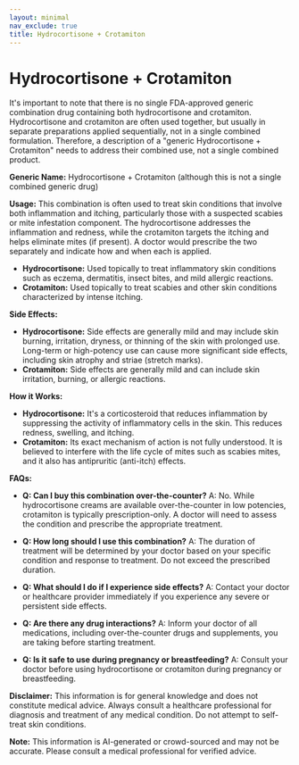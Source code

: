 ```yaml
---
layout: minimal
nav_exclude: true
title: Hydrocortisone + Crotamiton
---
```


# Hydrocortisone + Crotamiton

It's important to note that there is no single FDA-approved generic combination drug containing both hydrocortisone and crotamiton.  Hydrocortisone and crotamiton are often used together, but usually in separate preparations applied sequentially, not in a single combined formulation.  Therefore, a description of a "generic Hydrocortisone + Crotamiton"  needs to address their combined use, not a single combined product.

**Generic Name:**  Hydrocortisone + Crotamiton (although this is not a single combined generic drug)

**Usage:**  This combination is often used to treat skin conditions that involve both inflammation and itching, particularly those with a suspected scabies or mite infestation component.  The hydrocortisone addresses the inflammation and redness, while the crotamiton targets the itching and helps eliminate mites (if present). A doctor would prescribe the two separately and indicate how and when each is applied.

* **Hydrocortisone:**  Used topically to treat inflammatory skin conditions such as eczema, dermatitis, insect bites, and mild allergic reactions.
* **Crotamiton:** Used topically to treat scabies and other skin conditions characterized by intense itching.


**Side Effects:**

* **Hydrocortisone:**  Side effects are generally mild and may include skin burning, irritation, dryness, or thinning of the skin with prolonged use.  Long-term or high-potency use can cause more significant side effects, including skin atrophy and striae (stretch marks).
* **Crotamiton:**  Side effects are generally mild and can include skin irritation, burning, or allergic reactions.


**How it Works:**

* **Hydrocortisone:** It's a corticosteroid that reduces inflammation by suppressing the activity of inflammatory cells in the skin. This reduces redness, swelling, and itching.
* **Crotamiton:**  Its exact mechanism of action is not fully understood. It is believed to interfere with the life cycle of mites such as scabies mites, and it also has antipruritic (anti-itch) effects.



**FAQs:**

* **Q: Can I buy this combination over-the-counter?** A:  No.  While hydrocortisone creams are available over-the-counter in low potencies, crotamiton is typically prescription-only.  A doctor will need to assess the condition and prescribe the appropriate treatment.

* **Q: How long should I use this combination?** A: The duration of treatment will be determined by your doctor based on your specific condition and response to treatment.  Do not exceed the prescribed duration.

* **Q: What should I do if I experience side effects?** A:  Contact your doctor or healthcare provider immediately if you experience any severe or persistent side effects.

* **Q: Are there any drug interactions?** A:  Inform your doctor of all medications, including over-the-counter drugs and supplements, you are taking before starting treatment.

* **Q: Is it safe to use during pregnancy or breastfeeding?** A: Consult your doctor before using hydrocortisone or crotamiton during pregnancy or breastfeeding.


**Disclaimer:** This information is for general knowledge and does not constitute medical advice.  Always consult a healthcare professional for diagnosis and treatment of any medical condition.  Do not attempt to self-treat skin conditions.


**Note:** This information is AI-generated or crowd-sourced and may not be accurate. Please consult a medical professional for verified advice.